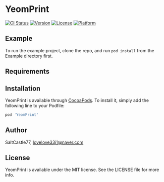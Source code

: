 # YeomPrint

[![CI Status](https://img.shields.io/travis/SaltCastle77/YeomPrint.svg?style=flat)](https://travis-ci.org/SaltCastle77/YeomPrint)
[![Version](https://img.shields.io/cocoapods/v/YeomPrint.svg?style=flat)](https://cocoapods.org/pods/YeomPrint)
[![License](https://img.shields.io/cocoapods/l/YeomPrint.svg?style=flat)](https://cocoapods.org/pods/YeomPrint)
[![Platform](https://img.shields.io/cocoapods/p/YeomPrint.svg?style=flat)](https://cocoapods.org/pods/YeomPrint)

## Example

To run the example project, clone the repo, and run `pod install` from the Example directory first.

## Requirements

## Installation

YeomPrint is available through [CocoaPods](https://cocoapods.org). To install
it, simply add the following line to your Podfile:

```ruby
pod 'YeomPrint'
```

## Author

SaltCastle77, lovelove33j1@naver.com

## License

YeomPrint is available under the MIT license. See the LICENSE file for more info.
